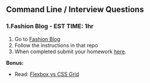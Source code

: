 ## Command Line / Interview Questions

### 1.Fashion Blog - EST TIME: 1hr

1. Go to [Fashion Blog](./fashion-blog/)
2. Follow the instructions in that repo
3. When completed submit your homework [here](https://forms.gle/uQQDM4nMB6yWwhAp7). 

**Bonus:**

- Read: [Flexbox vs CSS Grid](https://tutorialzine.com/2017/03/css-grid-vs-flexbox)


